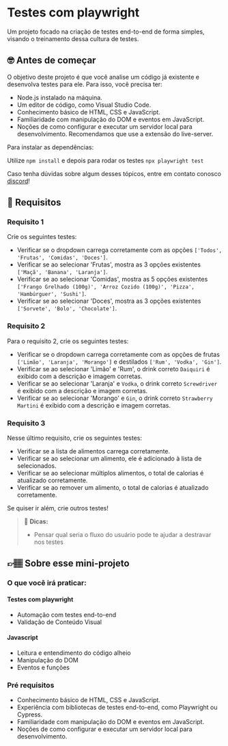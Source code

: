 # Testes com playwright

Um projeto focado na criação de testes end-to-end de forma simples, visando o treinamento dessa cultura de testes.

## 🤓 Antes de começar

O objetivo deste projeto é que você analise um código já existente e desenvolva testes para ele. Para isso, você precisa ter:

- Node.js instalado na máquina.
- Um editor de código, como Visual Studio Code.
- Conhecimento básico de HTML, CSS e JavaScript.
- Familiaridade com manipulação do DOM e eventos em JavaScript.
- Noções de como configurar e executar um servidor local para desenvolvimento. Recomendamos que use a extensão do live-server.

Para instalar as dependências:

Utilize `npm install` e depois para rodar os testes `npx playwright test`

Caso tenha dúvidas sobre algum desses tópicos, entre em contato conosco [discord](https://codante.io/#:~:text=PRO-,Entre%20na%20Comunidade,-Junte%2Dse%20%C3%A0)! 


## 🔨 Requisitos

### Requisito 1
Crie os seguintes testes:
- Verificar se o dropdown carrega corretamente com as opções `['Todos', 'Frutas', 'Comidas', 'Doces']`.
- Verificar se ao selecionar 'Frutas', mostra as 3 opções existentes `['Maçã', 'Banana', 'Laranja']`.
- Verificar se ao selecionar 'Comidas', mostra as 5 opções existentes `['Frango Grelhado (100g)', 'Arroz Cozido (100g)', 'Pizza', 'Hambúrguer', 'Sushi']`.
- Verificar se ao selecionar 'Doces', mostra as 3 opções existentes `['Sorvete', 'Bolo', 'Chocolate']`.


### Requisito 2
Para o requisito 2, crie os seguintes testes:
- Verificar se o dropdown carrega corretamente com as opções de frutas `['Limão', 'Laranja', 'Morango']` e destilados `['Rum', 'Vodka', 'Gin']`.
- Verificar se ao selecionar 'Limão' e 'Rum', o drink correto `Daiquiri` é exibido com a descrição e imagem corretas.
- Verificar se ao selecionar 'Laranja' e `Vodka`, o drink correto `Screwdriver` é exibido com a descrição e imagem corretas.
- Verificar se ao selecionar 'Morango' e `Gin`, o drink correto `Strawberry Martini` é exibido com a descrição e imagem corretas.

### Requisito 3
Nesse último requisito, crie os seguintes testes:
- Verificar se a lista de alimentos carrega corretamente.
- Verificar se ao selecionar um alimento, ele é adicionado à lista de selecionados.
- Verificar se ao selecionar múltiplos alimentos, o total de calorias é atualizado corretamente.
- Verificar se ao remover um alimento, o total de calorias é atualizado corretamente.

Se quiser ir além, crie outros testes!

> 👀 **Dicas:**
> - Pensar qual seria o fluxo do usuário pode te ajudar a destravar nos testes


## 👉🏽 Sobre esse mini-projeto

### O que você irá praticar:

#### Testes com playwright

- Automação com testes end-to-end
- Validação de Conteúdo Visual

#### Javascript

- Leitura e entendimento do código alheio
- Manipulação do DOM
- Eventos e funções

### Pré requisitos

- Conhecimento básico de HTML, CSS e JavaScript.
- Experiência com bibliotecas de testes end-to-end, como Playwright ou Cypress.
- Familiaridade com manipulação do DOM e eventos em JavaScript.
- Noções de como configurar e executar um servidor local para desenvolvimento.
